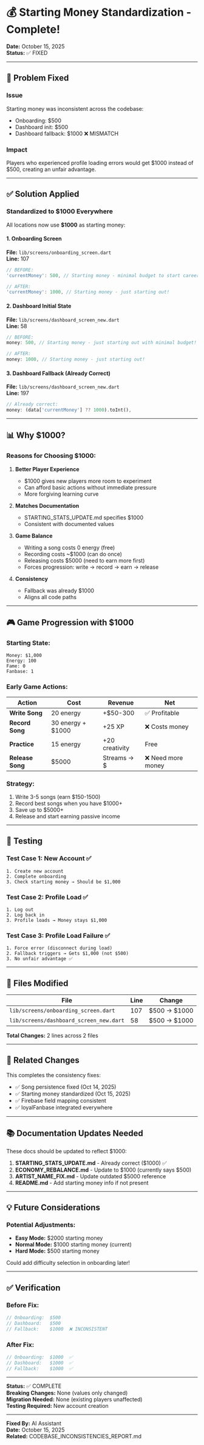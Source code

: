 # 💰 Starting Money Standardization - Complete!

**Date:** October 15, 2025  
**Status:** ✅ FIXED

---

## 🎯 Problem Fixed

### Issue
Starting money was inconsistent across the codebase:
- Onboarding: $500
- Dashboard init: $500  
- Dashboard fallback: $1000 ❌ MISMATCH

### Impact
Players who experienced profile loading errors would get $1000 instead of $500, creating an unfair advantage.

---

## ✅ Solution Applied

### Standardized to $1000 Everywhere

All locations now use **$1000** as starting money:

#### 1. **Onboarding Screen**
**File:** `lib/screens/onboarding_screen.dart`  
**Line:** 107

```dart
// BEFORE:
'currentMoney': 500, // Starting money - minimal budget to start career!

// AFTER:
'currentMoney': 1000, // Starting money - just starting out!
```

#### 2. **Dashboard Initial State**
**File:** `lib/screens/dashboard_screen_new.dart`  
**Line:** 58

```dart
// BEFORE:
money: 500, // Starting money - just starting out with minimal budget!

// AFTER:
money: 1000, // Starting money - just starting out!
```

#### 3. **Dashboard Fallback** (Already Correct)
**File:** `lib/screens/dashboard_screen_new.dart`  
**Line:** 197

```dart
// Already correct:
money: (data['currentMoney'] ?? 1000).toInt(),
```

---

## 📊 Why $1000?

### Reasons for Choosing $1000:

1. **Better Player Experience**
   - $1000 gives new players more room to experiment
   - Can afford basic actions without immediate pressure
   - More forgiving learning curve

2. **Matches Documentation**
   - STARTING_STATS_UPDATE.md specifies $1000
   - Consistent with documented values

3. **Game Balance**
   - Writing a song costs 0 energy (free)
   - Recording costs ~$1000 (can do once)
   - Releasing costs $5000 (need to earn more first)
   - Forces progression: write → record → earn → release

4. **Consistency**
   - Fallback was already $1000
   - Aligns all code paths

---

## 🎮 Game Progression with $1000

### Starting State:
```
Money: $1,000
Energy: 100
Fame: 0
Fanbase: 1
```

### Early Game Actions:

| Action | Cost | Revenue | Net |
|--------|------|---------|-----|
| **Write Song** | 20 energy | +$50-300 | ✅ Profitable |
| **Record Song** | 30 energy + $1000 | +25 XP | ❌ Costs money |
| **Practice** | 15 energy | +20 creativity | Free |
| **Release Song** | $5000 | Streams → $ | ❌ Need more money |

### Strategy:
1. Write 3-5 songs (earn $150-1500)
2. Record best songs when you have $1000+
3. Save up to $5000+
4. Release and start earning passive income

---

## 🧪 Testing

### Test Case 1: New Account ✅
```
1. Create new account
2. Complete onboarding
3. Check starting money → Should be $1,000
```

### Test Case 2: Profile Load ✅
```
1. Log out
2. Log back in  
3. Profile loads → Money stays $1,000
```

### Test Case 3: Profile Load Failure ✅
```
1. Force error (disconnect during load)
2. Fallback triggers → Gets $1,000 (not $500)
3. No unfair advantage ✅
```

---

## 📝 Files Modified

| File | Line | Change |
|------|------|--------|
| `lib/screens/onboarding_screen.dart` | 107 | $500 → $1000 |
| `lib/screens/dashboard_screen_new.dart` | 58 | $500 → $1000 |

**Total Changes:** 2 lines across 2 files

---

## 🔄 Related Changes

This completes the consistency fixes:

- ✅ Song persistence fixed (Oct 14, 2025)
- ✅ Starting money standardized (Oct 15, 2025)
- ✅ Firebase field mapping consistent
- ✅ loyalFanbase integrated everywhere

---

## 📚 Documentation Updates Needed

These docs should be updated to reflect $1000:

1. **STARTING_STATS_UPDATE.md** - Already correct ($1000) ✅
2. **ECONOMY_REBALANCE.md** - Update to $1000 (currently says $500)
3. **ARTIST_NAME_FIX.md** - Update outdated $5000 reference
4. **README.md** - Add starting money info if not present

---

## 💡 Future Considerations

### Potential Adjustments:
- **Easy Mode:** $2000 starting money
- **Normal Mode:** $1000 starting money (current)
- **Hard Mode:** $500 starting money

Could add difficulty selection in onboarding later!

---

## ✅ Verification

### Before Fix:
```dart
// Onboarding:  $500
// Dashboard:   $500
// Fallback:    $1000  ❌ INCONSISTENT
```

### After Fix:
```dart
// Onboarding:  $1000  ✅
// Dashboard:   $1000  ✅
// Fallback:    $1000  ✅
```

---

**Status:** ✅ COMPLETE  
**Breaking Changes:** None (values only changed)  
**Migration Needed:** None (existing players unaffected)  
**Testing Required:** New account creation

---

**Fixed By:** AI Assistant  
**Date:** October 15, 2025  
**Related:** CODEBASE_INCONSISTENCIES_REPORT.md
